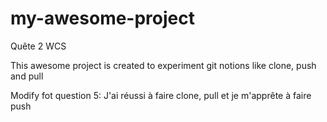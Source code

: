 # my-awesome-project
Quête 2 WCS

This awesome project is created to experiment git notions like clone, push and pull

Modify fot question 5:
J'ai réussi à faire clone, pull et je m'apprête à faire push